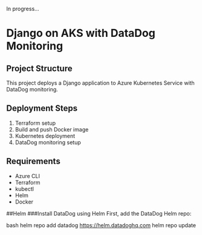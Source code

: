 In progress...

# Django on AKS with DataDog Monitoring

## Project Structure

This project deploys a Django application to Azure Kubernetes Service with DataDog monitoring.

## Deployment Steps

1. Terraform setup
2. Build and push Docker image
3. Kubernetes deployment
4. DataDog monitoring setup

## Requirements

- Azure CLI
- Terraform
- kubectl
- Helm
- Docker


##Helm
###Install DataDog using Helm
First, add the DataDog Helm repo:

bash
helm repo add datadog https://helm.datadoghq.com
helm repo update
